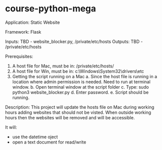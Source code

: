 # course-python-mega

Application: Static Website

Framework: Flask

Inputs: 
TBD - website_blocker.py, /private/etc/hosts
Outputs: TBD - /private/etc/hosts


Prerequisites:
1. A host file for Mac, must be in: /private/etc/hosts/
2. A host file for Win, must be in: c:\Windows\System32\drivers\etc
3. Getting the script running on a Mac
    a. Since the host file is running in a location where admin permission is needed. Need to run at terminal window.
    b. Open terminal window at the script folder
    c. Type: sudo python3 website_blocker.py
    d. Enter password.
    e. Script should be running.

Description:
This project will update the hosts file on Mac during working hours adding websites that should not be visted. When outside working hours then the websites will be removed and will be accessible.

It will:
- use the datetime oject
- open a text document for read/write
